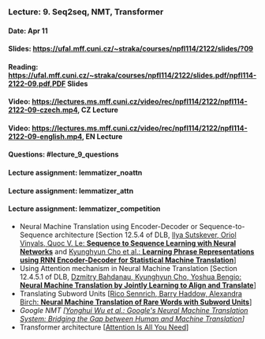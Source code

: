 ### Lecture: 9. Seq2seq, NMT, Transformer
#### Date: Apr 11
#### Slides: https://ufal.mff.cuni.cz/~straka/courses/npfl114/2122/slides/?09
#### Reading: https://ufal.mff.cuni.cz/~straka/courses/npfl114/2122/slides.pdf/npfl114-2122-09.pdf,PDF Slides
#### Video: https://lectures.ms.mff.cuni.cz/video/rec/npfl114/2122/npfl114-2122-09-czech.mp4, CZ Lecture
#### Video: https://lectures.ms.mff.cuni.cz/video/rec/npfl114/2122/npfl114-2122-09-english.mp4, EN Lecture
#### Questions: #lecture_9_questions
#### Lecture assignment: lemmatizer_noattn
#### Lecture assignment: lemmatizer_attn
#### Lecture assignment: lemmatizer_competition

- Neural Machine Translation using Encoder-Decoder or Sequence-to-Sequence architecture [Section 12.5.4 of DLB, [Ilya Sutskever, Oriol Vinyals, Quoc V. Le: **Sequence to Sequence Learning with Neural Networks**](https://arxiv.org/abs/1409.3215) and [Kyunghyun Cho et al.: **Learning Phrase Representations using RNN Encoder-Decoder for Statistical Machine Translation**](https://arxiv.org/abs/1406.1078)]
- Using Attention mechanism in Neural Machine Translation [Section 12.4.5.1 of DLB, [Dzmitry Bahdanau, Kyunghyun Cho, Yoshua Bengio: **Neural Machine Translation by Jointly Learning to Align and Translate**](https://arxiv.org/abs/1409.0473)]
- Translating Subword Units [[Rico Sennrich, Barry Haddow, Alexandra Birch: **Neural Machine Translation of Rare Words with Subword Units**](https://arxiv.org/abs/1508.07909)]
- _Google NMT [[Yonghui Wu et al.: Google's Neural Machine Translation System: Bridging the Gap between Human and Machine Translation](https://arxiv.org/abs/1609.08144)]_
- Transformer architecture [[Attention Is All You Need](https://arxiv.org/abs/1706.03762)]

